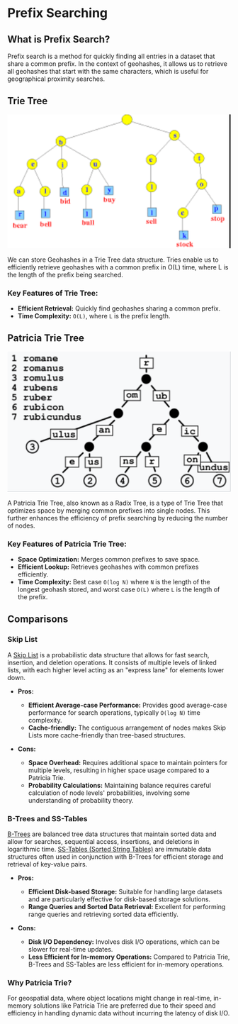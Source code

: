 # Prefix Searching

## What is Prefix Search?

Prefix search is a method for quickly finding all entries in a dataset that share a common prefix. In the context of geohashes, it allows us to retrieve all geohashes that start with the same characters, which is useful for geographical proximity searches.

## Trie Tree

![](assets/trie.png)

We can store Geohashes in a Trie Tree data structure. Tries enable us to efficiently retrieve geohashes with a common prefix in O(L) time, where L is the length of the prefix being searched.

### Key Features of Trie Tree:

- **Efficient Retrieval:** Quickly find geohashes sharing a common prefix.
- **Time Complexity:** `O(L)`, where `L` is the prefix length.

## Patricia Trie Tree

![](assets/patricia-trie.png)

A Patricia Trie Tree, also known as a Radix Tree, is a type of Trie Tree that optimizes space by merging common prefixes into single nodes. This further enhances the efficiency of prefix searching by reducing the number of nodes.

### Key Features of Patricia Trie Tree:

- **Space Optimization:** Merges common prefixes to save space.
- **Efficient Lookup:** Retrieves geohashes with common prefixes efficiently.
- **Time Complexity:** Best case `O(log N)` where `N` is the length of the longest geohash stored, and worst case `O(L)` where `L` is the length of the prefix.

## Comparisons

### Skip List

A [Skip List](https://en.wikipedia.org/wiki/Skip_list) is a probabilistic data structure that allows for fast search, insertion, and deletion operations. It consists of multiple levels of linked lists, with each higher level acting as an "express lane" for elements lower down.

- **Pros:**

  - **Efficient Average-case Performance:** Provides good average-case performance for search operations, typically `O(log N)` time complexity.
  - **Cache-friendly:** The contiguous arrangement of nodes makes Skip Lists more cache-friendly than tree-based structures.

- **Cons:**
  - **Space Overhead:** Requires additional space to maintain pointers for multiple levels, resulting in higher space usage compared to a Patricia Trie.
  - **Probability Calculations:** Maintaining balance requires careful calculation of node levels' probabilities, involving some understanding of probability theory.

### B-Trees and SS-Tables

[B-Trees](https://en.wikipedia.org/wiki/B-tree) are balanced tree data structures that maintain sorted data and allow for searches, sequential access, insertions, and deletions in logarithmic time. [SS-Tables (Sorted String Tables)](https://www.mauriciopoppe.com/notes/computer-science/data-structures/memtable-sstable/) are immutable data structures often used in conjunction with B-Trees for efficient storage and retrieval of key-value pairs.

- **Pros:**

  - **Efficient Disk-based Storage:** Suitable for handling large datasets and are particularly effective for disk-based storage solutions.
  - **Range Queries and Sorted Data Retrieval:** Excellent for performing range queries and retrieving sorted data efficiently.

- **Cons:**
  - **Disk I/O Dependency:** Involves disk I/O operations, which can be slower for real-time updates.
  - **Less Efficient for In-memory Operations:** Compared to Patricia Trie, B-Trees and SS-Tables are less efficient for in-memory operations.

### Why Patricia Trie?

For geospatial data, where object locations might change in real-time, in-memory solutions like Patricia Trie are preferred due to their speed and efficiency in handling dynamic data without incurring the latency of disk I/O.
